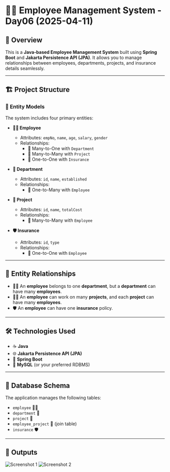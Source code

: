 # 👨‍💼 Employee Management System - Day06 (2025-04-11)

## 📖 Overview

This is a **Java-based Employee Management System** built using **Spring Boot** and **Jakarta Persistence API (JPA)**. It allows you to manage relationships between employees, departments, projects, and insurance details seamlessly.

---

## 🏗️ Project Structure

### 🔹 Entity Models

The system includes four primary entities:

- **👨‍💼 Employee**
  - Attributes: `empNo`, `name`, `age`, `salary`, `gender`
  - Relationships:
    - 🔁 Many-to-One with `Department`
    - 🔁 Many-to-Many with `Project`
    - 🔁 One-to-One with `Insurance`

- **🏢 Department**
  - Attributes: `id`, `name`, `established`
  - Relationships:
    - 🔁 One-to-Many with `Employee`

- **💼 Project**
  - Attributes: `id`, `name`, `totalCost`
  - Relationships:
    - 🔁 Many-to-Many with `Employee`

- **🛡️ Insurance**
  - Attributes: `id`, `type`
  - Relationships:
    - 🔁 One-to-One with `Employee`

---

## 🔗 Entity Relationships

- 👨‍💼 An **employee** belongs to one **department**, but a **department** can have many **employees**.
- 👨‍💼 An **employee** can work on many **projects**, and each **project** can have many **employees**.
- 🛡️ An **employee** can have one **insurance** policy.

---

## 🛠️ Technologies Used

- ☕ **Java**
- 🌐 **Jakarta Persistence API (JPA)**
- 🧰 **Spring Boot**
- 🐬 **MySQL** (or your preferred RDBMS)

---

## 🧩 Database Schema

The application manages the following tables:

* `employee` 👨‍💼
* `department` 🏢
* `project` 💼
* `employee_project` 🔁 (join table)
* `insurance` 🛡️

---

## 🚀 Outputs

![Screenshot 1](https://github.com/user-attachments/assets/7dce511f-08b4-44d3-ac2e-96247fcd6639)
![Screenshot 2](https://github.com/user-attachments/assets/26c52822-091c-4a74-8fd9-9e001d08dd78)
